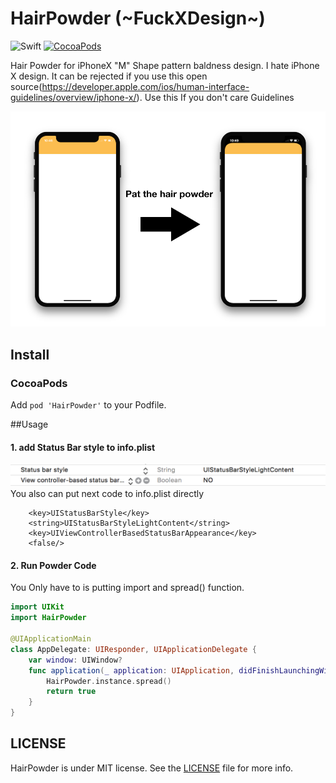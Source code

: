 HairPowder (~FuckXDesign~)
==========

![Swift](https://img.shields.io/badge/Swift-4.0-orange.svg)
[![CocoaPods](http://img.shields.io/cocoapods/v/HairPowder.svg?style=flat)](https://cocoapods.org/pods/HairPowder)

 
Hair Powder for iPhoneX "M" Shape pattern baldness design.
I hate iPhone X design. It can be rejected if you use this open source(https://developer.apple.com/ios/human-interface-guidelines/overview/iphone-x/). Use this If you don't care Guidelines

![hairpowder](pat.png)

## Install
### CocoaPods
Add `pod 'HairPowder'` to your Podfile.

##Usage

#### 1. add Status Bar style to info.plist

![plist](plist.png)
You also can put next code to info.plist directly
```plist
	<key>UIStatusBarStyle</key>
	<string>UIStatusBarStyleLightContent</string>
	<key>UIViewControllerBasedStatusBarAppearance</key>
	<false/>
```

#### 2. Run Powder Code
You Only have to is putting import and spread() function. 
```swift
import UIKit
import HairPowder

@UIApplicationMain
class AppDelegate: UIResponder, UIApplicationDelegate {
    var window: UIWindow?
    func application(_ application: UIApplication, didFinishLaunchingWithOptions launchOptions: [UIApplicationLaunchOptionsKey: Any]?) -> Bool {
        HairPowder.instance.spread()
        return true
    }
}

```
## LICENSE
HairPowder is under MIT license. See the [LICENSE](LICENSE) file for more info.